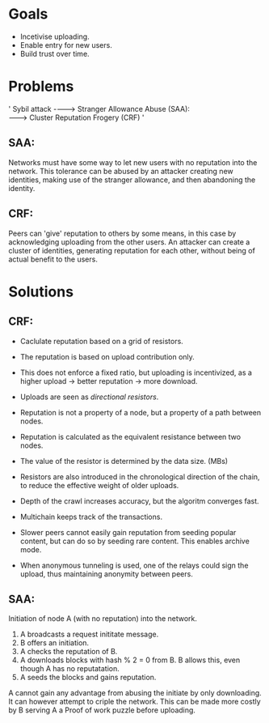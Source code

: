 Goals
=====
* Incetivise uploading.
* Enable entry for new users.
* Build trust over time.


Problems
========

'
Sybil attack ----> Stranger Allowance Abuse (SAA):
             \
              ---> Cluster Reputation Frogery (CRF) 
'


SAA:
--- 
  Networks must have some way to let new users with no reputation into the network.
  This tolerance can be abused by an attacker creating new identities, making use of the stranger allowance, and then abandoning the identity.

CRF:
---
  Peers can 'give' reputation to others by some means, in this case by acknowledging uploading from the other users.
  An attacker can create a cluster of identities, generating reputation for each other, without being of actual benefit to the users.

Solutions
=========
CRF:
---
* Caclulate reputation based on a grid of resistors.
* The reputation is based on upload contribution only.
* This does not enforce a fixed ratio, but uploading is incentivized,
 as a higher upload -> better reputation -> more download. 
* Uploads are seen as *directional resistors*.
* Reputation is not a property of a node, but a property of a path between nodes.
* Reputation is calculated as the equivalent resistance between two nodes.
* The value of the resistor is determined by the data size. (MBs)
* Resistors are also introduced in the chronological direction of the chain, to reduce the effective weight of older uploads.
* Depth of the crawl increases accuracy, but the algoritm converges fast.
* Multichain keeps track of the transactions.


* Slower peers cannot easily gain reputation from seeding popular content, but can do so by seeding rare content. This enables archive mode.

* When anonymous tunneling is used, one of the relays could sign the upload, thus maintaining anonymity between peers.

SAA:
---
Initiation of node A (with no reputation) into the network.
1. A broadcasts a request inititate message.
2. B offers an initiation.
3. A checks the reputation of B.
4. A downloads blocks with hash % 2 = 0 from B. B allows this, even though A has no reputatation.
5. A seeds the blocks and gains reputation.

A cannot gain any advantage from abusing the initiate by only downloading. It can however attempt to criple the network.
This can be made more costly by B serving A a Proof of work puzzle before uploading.

